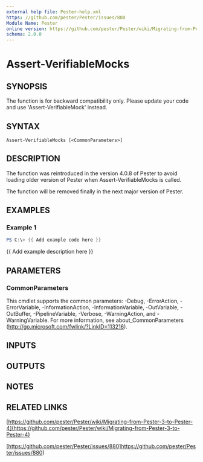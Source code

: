 ```yaml
---
external help file: Pester-help.xml
https: //github.com/pester/Pester/issues/880
Module Name: Pester
online version: https://github.com/pester/Pester/wiki/Migrating-from-Pester-3-to-Pester-4
schema: 2.0.0
---
```


# Assert-VerifiableMocks

## SYNOPSIS

The function is for backward compatibility only.
Please update your code and use 'Assert-VerifiableMock' instead.

## SYNTAX

```
Assert-VerifiableMocks [<CommonParameters>]
```

## DESCRIPTION

The function was reintroduced in the version 4.0.8 of Pester to avoid loading older version of Pester when Assert-VerifiableMocks is called.

The function will be removed finally in the next major version of Pester.

## EXAMPLES

### Example 1

```powershell
PS C:\> {{ Add example code here }}
```

{{ Add example description here }}

## PARAMETERS

### CommonParameters
This cmdlet supports the common parameters: -Debug, -ErrorAction, -ErrorVariable, -InformationAction, -InformationVariable, -OutVariable, -OutBuffer, -PipelineVariable, -Verbose, -WarningAction, and -WarningVariable. For more information, see about_CommonParameters (http://go.microsoft.com/fwlink/?LinkID=113216).

## INPUTS

## OUTPUTS

## NOTES

## RELATED LINKS

[https://github.com/pester/Pester/wiki/Migrating-from-Pester-3-to-Pester-4](https://github.com/pester/Pester/wiki/Migrating-from-Pester-3-to-Pester-4)

[https://github.com/pester/Pester/issues/880]https://github.com/pester/Pester/issues/880)
